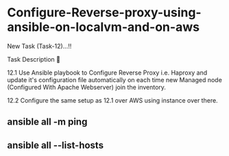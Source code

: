 # Configure-Reverse-proxy-using-ansible-on-localvm-and-on-aws
New Task (Task-12)...!!

Task Description 📃

12.1 Use Ansible playbook to Configure Reverse Proxy i.e. Haproxy and update it's configuration file automatically on each time new Managed node (Configured With Apache Webserver) join the inventory.

12.2 Configure the same setup as 12.1 over AWS using instance over there.

## ansible all -m ping
## ansible all --list-hosts 
